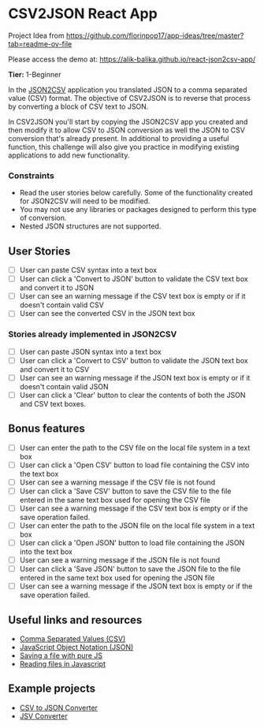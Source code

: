 # CSV2JSON React App

Project Idea from https://github.com/florinpop17/app-ideas/tree/master?tab=readme-ov-file

Please access the demo at: https://alik-balika.github.io/react-json2csv-app/

**Tier:** 1-Beginner

In the [JSON2CSV](./JSON2CSV-App.md) application you translated JSON
to a comma separated value (CSV) format. The objective of CSV2JSON is to
reverse that process by converting a block of CSV text to JSON.

In CSV2JSON you'll start by copying the JSON2CSV app you created and then
modify it to allow CSV to JSON conversion as well the JSON to CSV conversion
that's already present. In additional to providing a useful function, this
challenge will also give you practice in modifying existing applications to
add new functionality.

### Constraints

- Read the user stories below carefully. Some of the functionality created
  for JSON2CSV will need to be modified.
- You may not use any libraries or packages designed to perform this type of
  conversion.
- Nested JSON structures are not supported.

## User Stories

- [ ] User can paste CSV syntax into a text box
- [ ] User can click a 'Convert to JSON' button to validate the CSV text box and convert it to JSON
- [ ] User can see an warning message if the CSV text box is empty or if it doesn't contain valid CSV
- [ ] User can see the converted CSV in the JSON text box

### Stories already implemented in JSON2CSV

- [ ] User can paste JSON syntax into a text box
- [ ] User can click a 'Convert to CSV' button to validate the JSON text box and convert it to CSV
- [ ] User can see an warning message if the JSON text box is empty or if it doesn't contain valid JSON
- [ ] User can click a 'Clear' button to clear the contents of both the JSON and CSV text boxes.

## Bonus features

- [ ] User can enter the path to the CSV file on the local file system in a text box
- [ ] User can click a 'Open CSV' button to load file containing the CSV into the text box
- [ ] User can see a warning message if the CSV file is not found
- [ ] User can click a 'Save CSV' button to save the CSV file to the file entered in the same text box used for opening the CSV file
- [ ] User can see a warning message if the CSV text box is empty or if the save operation failed.
- [ ] User can enter the path to the JSON file on the local file system in a text box
- [ ] User can click a 'Open JSON' button to load file containing the JSON into the text box
- [ ] User can see a warning message if the JSON file is not found
- [ ] User can click a 'Save JSON' button to save the JSON file to the file entered in the same text box used for opening the JSON file
- [ ] User can see a warning message if the JSON text box is empty or if the save operation failed.

## Useful links and resources

- [Comma Separated Values (CSV)](https://en.wikipedia.org/wiki/Comma-separated_values)
- [JavaScript Object Notation (JSON)](https://www.json.org/)
- [Saving a file with pure JS](https://codepen.io/davidelrizzo/pen/cxsGb)
- [Reading files in Javascript](https://codepen.io/jduprey/details/xbale)

## Example projects

- [CSV to JSON Converter](https://codepen.io/JFarrow/pen/CAwyo)
- [JSV Converter](https://gpaiva00.github.io/json-csv)
